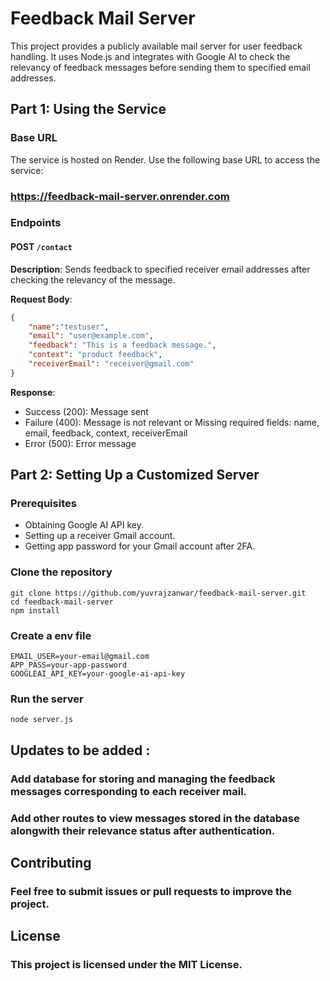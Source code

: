 # Feedback Mail Server

This project provides a publicly available mail server for user feedback handling. It uses Node.js and integrates with Google AI to check the relevancy of feedback messages before sending them to specified email addresses.

## Part 1: Using the Service

### Base URL
The service is hosted on Render. Use the following base URL to access the service:
### https://feedback-mail-server.onrender.com


### Endpoints

#### POST `/contact`

**Description**: Sends feedback to specified receiver email addresses after checking the relevancy of the message.

**Request Body**:
```json
{   
    "name":"testuser",
    "email": "user@example.com",
    "feedback": "This is a feedback message.",
    "context": "product feedback",
    "receiverEmail": "receiver@gmail.com"
}
```
**Response**:

- Success (200): Message sent
- Failure (400): Message is not relevant or Missing required fields: name, email, feedback, context, receiverEmail
- Error (500): Error message

## Part 2: Setting Up a Customized Server

### Prerequisites
- Obtaining Google AI API key.
- Setting up a receiver Gmail account.
- Getting app password for your Gmail account after 2FA.


### Clone the repository 
```terminal
git clone https://github.com/yuvrajzanwar/feedback-mail-server.git
cd feedback-mail-server
npm install
```
### Create a env file
```.env
EMAIL_USER=your-email@gmail.com
APP_PASS=your-app-password
GOOGLEAI_API_KEY=your-google-ai-api-key
```
### Run the server
```terminal
node server.js
```
## Updates to be added : 
### Add database for storing and managing the feedback messages corresponding to each receiver mail.
### Add other routes to view messages stored in the database alongwith their relevance status after authentication. 

## Contributing
### Feel free to submit issues or pull requests to improve the project.

## License
### This project is licensed under the MIT License.

